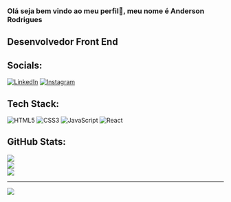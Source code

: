 ### Olá seja bem vindo ao meu perfil👋, meu nome é Anderson Rodrigues
## Desenvolvedor Front End


##  Socials:
[![LinkedIn](https://img.shields.io/badge/LinkedIn-21262D?style=for-the-badge&logo=linkedin&logoColor=0E76A8)](https://www.linkedin.com/in/anderson-rodrigues-s/)
[![Instagram](https://img.shields.io/badge/Instagram-21262D?style=for-the-badge&logo=instagram)](https://www.instagram.com/anderson.souza./)

## Tech Stack:
![HTML5](https://img.shields.io/badge/HTML5-21262D?style=for-the-badge&logo=html5)
![CSS3](https://img.shields.io/badge/CSS3-21262D?style=for-the-badge&logo=css3&logoColor=264CE4)
![JavaScript](https://img.shields.io/badge/JavaScript-21262D?style=for-the-badge&logo=javascript)
![React](https://img.shields.io/badge/React-21262D?style=for-the-badge&logo=react)

## GitHub Stats:
<div >
  <a href="https://github.com/AndersonRodrigs">
    
![](https://github-readme-stats.vercel.app/api?username=AndersonRodrigs&theme=github_dark&hide&border=false&border_color=21262D&include_all_commits=true&count_private=true&icon_color=3098F2)<br/>
![](https://github-readme-streak-stats.herokuapp.com/?user=AndersonRodrigs&theme=github-dark-blue&hide&border=false&border=21262D&)<br/>
![](https://github-readme-stats.vercel.app/api/top-langs/?username=AndersonRodrigs&theme=github_dark&hide_border=false&include_all_commits=true&count_private=true&border_color=21262D&layout=compact&text_color=e4e4e4)
    
</div>
  
---
[![](https://visitcount.itsvg.in/api?id=AndersonRodrigs&icon=1&color=0)](https://visitcount.itsvg.in)

<!-- Proudly created with GPRM ( https://gprm.itsvg.in ) -->
